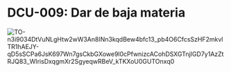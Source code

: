 # DCU-009: Dar de baja materia
![TO-n3i9034DtVuNLgHtw2wW3An8INn3kqdBew4bfc13_pb4O6CfcsSzHF2mkvlTR1hAEJY-qD5sSCPa6JsK697Wn7gsCkbGXowe9l0cPfwnizcACohDSXGTnjIGD7y1AzZtRJQ83_WIrisDxqgmXr2SgyeqwRBeV_kTKXoU0GUTOnxq0](https://github.com/Clarivident3/Proyecto-001/assets/145577399/f0e6e2c8-6300-4385-a02f-f12c0942330e)

